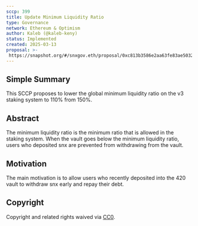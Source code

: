 ```yaml
---
sccp: 399
title: Update Minimum Liquidity Ratio
type: Governance
network: Ethereum & Optimism
author: Kaleb (@kaleb-keny)
status: Implemented
created: 2025-03-13
proposal: >-
 https://snapshot.org/#/snxgov.eth/proposal/0xc813b3586e2aa63fe83ae50329fb36895c772b122ba14e6352b436cb00f1a74a
---
```


<!--You can leave these HTML comments in your merged SCCP and delete the visible duplicate text guides, they will not appear and may be helpful to refer to if you edit it again. This is the suggested template for new SCCPs. Note that an SCCP number will be assigned by an editor. When opening a pull request to submit your SCCP, please use an abbreviated title in the filename, `sccp-draft_title_abbrev.md`. The title should be 44 characters or less.-->

## Simple Summary

<!--"If you can't explain it simply, you don't understand it well enough." Provide a simplified and layman-accessible explanation of the SCCP.-->

This SCCP proposes to lower the global minimum liquidity ratio on the v3 staking system to 110% from 150%.

## Abstract

<!--A short (~200 word) description of the variable change proposed.-->

The minimum liquidity ratio is the minimum ratio that is allowed in the staking system. When the vault goes below the minimum liquidity ratio, users who deposited snx are prevented from withdrawing from the vault.

## Motivation

<!--The motivation is critical for SCCPs that want to update variables within Synthetix. It should clearly explain why the existing variable is not incentive aligned. SCCP submissions without sufficient motivation may be rejected outright.-->

The main motivation is to allow users who recently deposited into the 420 vault to withdraw snx early and repay their debt.

## Copyright

Copyright and related rights waived via [CC0](https://creativecommons.org/publicdomain/zero/1.0/).
